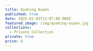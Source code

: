 ```yaml
---
title: Quaking Aspen
published: true
date: 2025-01-03T12:07:00.000Z
featured_image: /img/quaking-aspen.jpg
collections:
  - Private Collection
private: true
price: 0
---
```

